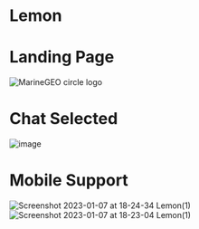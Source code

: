 # Lemon


# Landing Page
![MarineGEO circle logo](https://user-images.githubusercontent.com/76745298/214015177-6c77c132-5ec8-4e3a-82c0-bf8df17ded6a.png)



# Chat Selected
![image](![image](https://user-images.githubusercontent.com/76745298/214015369-8d092350-7075-4bb5-815f-3ac44da29bee.png))


# Mobile Support 

 
![Screenshot 2023-01-07 at 18-24-34 Lemon(1)](![image](https://user-images.githubusercontent.com/76745298/214015535-f7bc0ee2-a6b7-4f32-8748-0c1700bdaac1.png))
![Screenshot 2023-01-07 at 18-23-04 Lemon(1)](![image](https://user-images.githubusercontent.com/76745298/214015650-fdf379f1-0890-4700-9abb-c73b82ed85c0.png))

